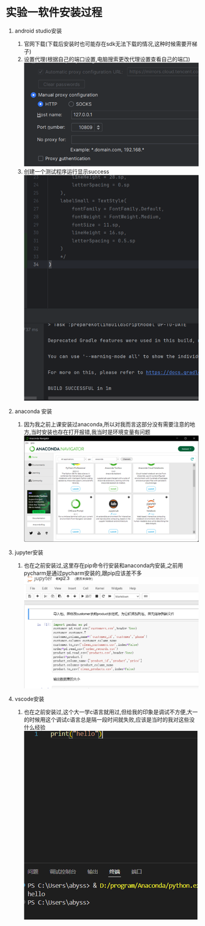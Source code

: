 # 实验一软件安装过程

1. android studio安装
   1. 官网下载(下载后安装时也可能存在sdk无法下载的情况,这种时候需要开梯子)
   2. 设置代理(根据自己的端口设置,电脑搜索更改代理设置查看自己的端口)
   ![代理设置](proxy.png)
   3. 创建一个测试程序运行显示success
   ![测试程序](androidrun.png)

2. anaconda 安装
   1. 因为我之前上课安装过anaconda,所以对我而言这部分没有需要注意的地方,当时安装也存在打开报错,我当时是环境变量有问题
   ![anaconda](anaconda.png)
3. jupyter安装
   1. 也在之前安装过,这里存在pip命令行安装和anaconda内安装,之前用pycharm是通过pycharm安装的,跟pip应该差不多
   ![jupyter](jupyter.png)
4. vscode安装
   1. 也在之前安装过,这个大一学c语言就用过,但给我的印象是调试不方便,大一的时候用这个调试c语言总是隔一段时间就失败,应该是当时的我对这些没什么经验
   ![vscode](vscode.png)